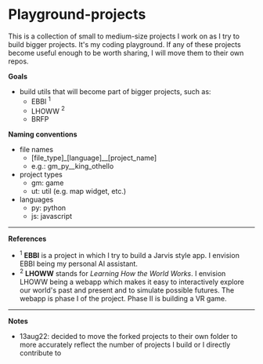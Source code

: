 # Playground-projects

This is a collection of small to medium-size projects I work on as I try to build bigger projects. It's my coding playground. If any of these projects become useful enough to be worth sharing, I will move them to their own repos.  
  
**Goals**
- build utils that will become part of bigger projects, such as:
    - EBBI $^1$
    - LHOWW $^2$
    - BRFP 
      
    
**Naming conventions**
- file names
    - \[file_type]\_\[language]\_\_\[project_name]
    - e.g.: gm_py__king_othello
- project types
    - gm: game
    - ut: util (e.g. map widget, etc.)
- languages
    - py: python
    - js: javascript
  
    
---
**References**  
- $^1$ **EBBI** is a project in which I try to build a Jarvis style app. I envision EBBI being my personal AI assistant.  
- $^2$ **LHOWW** stands for *Learning How the World Works*. I envision LHOWW being a webapp which makes it easy to interactively explore our world's past and present and to simulate possible futures. The webapp is phase I of the project. Phase II is building a VR game.  
  
---
**Notes**
- 13aug22: decided to move the forked projects to their own folder to more accurately reflect the number of projects I build or I directly contribute to